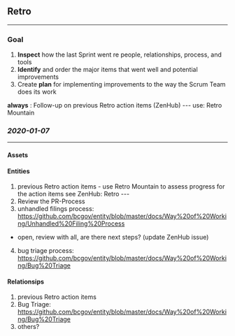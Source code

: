 ## Retro
----
### Goal
1. **Inspect** how the last Sprint went re people, relationships, process, and tools
2. **Identify** and order the major items that went well and potential improvements
3. Create **plan** for implementing improvements to the way the Scrum Team does its work

**always** : Follow-up on previous Retro action items (ZenHub) --- use: Retro Mountain






### *2020-01-07*
---

#### Assets



#### Entities 
1) previous Retro action items - use Retro Mountain to assess progress for the action items see ZenHub: Retro --- 
2) Review the PR-Process 
3) unhandled filings process: https://github.com/bcgov/entity/blob/master/docs/Way%20of%20Working/Unhandled%20Filing%20Process 
- open, review with all, are there next steps? (update ZenHub issue) 
4) bug triage process: https://github.com/bcgov/entity/blob/master/docs/Way%20of%20Working/Bug%20Triage


#### Relationsips
1) previous Retro action items
2) Bug Triage: 
https://github.com/bcgov/entity/blob/master/docs/Way%20of%20Working/Bug%20Triage
3) others?

